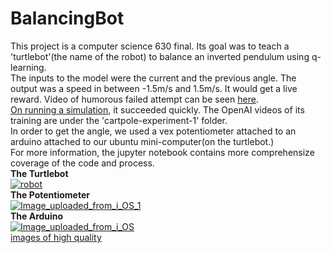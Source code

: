 # BalancingBot
This project is a computer science 630 final. Its goal was to teach a 'turtlebot'(the name of the robot) to balance an inverted pendulum using q-learning. <br>
The inputs to the model were the current and the previous angle. The output was a speed in between -1.5m/s and 1.5m/s. It would get a live reward. Video of humorous failed attempt can be seen <a href="https://www.youtube.com/watch?v=1zI7kMk5tww">here</a>.<br>
<a href="https://www.youtube.com/watch?v=5QLkVmMY2ww">On running a simulation</a>, it succeeded quickly. The OpenAI videos of its training are under the 'cartpole-experiment-1' folder.<br>
In order to get the angle, we used a vex potentiometer attached to an arduino attached to our ubuntu mini-computer(on the turtlebot.)<br>
For more information, the jupyter notebook contains more comprehensize coverage of the code and process.
<br>**The Turtlebot**<br>
<a href="https://ibb.co/c44Yka"><img src="https://image.ibb.co/e0pzQa/robot.png" alt="robot" border="0"></a>
<br>**The Potentiometer**<br>
<a href="https://ibb.co/mzQvyv"><img src="https://image.ibb.co/gUMDka/Image_uploaded_from_i_OS_1.jpg" alt="Image_uploaded_from_i_OS_1" border="0"></a>
<br>**The Arduino**<br>
<a href="https://ibb.co/kL4oJv"><img src="https://image.ibb.co/g5R2dv/Image_uploaded_from_i_OS.jpg" alt="Image_uploaded_from_i_OS" border="0"></a><br /><a target='_blank' href='https://imgbb.com/'>images of high quality</a><br />
